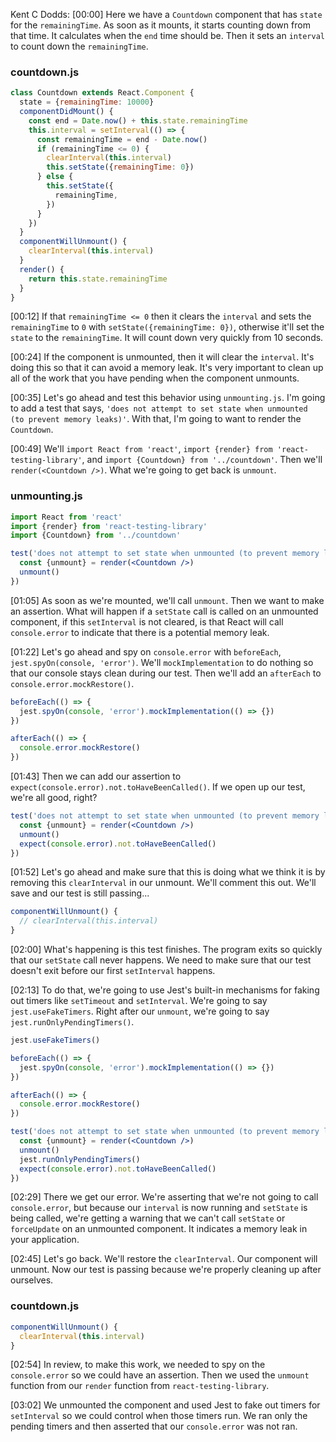 Kent C Dodds: [00:00] Here we have a `Countdown` component that has `state` for the `remainingTime`. As soon as it mounts, it starts counting down from that time. It calculates when the `end` time should be. Then it sets an `interval` to count down the `remainingTime`.

### countdown.js
```jsx
class Countdown extends React.Component {
  state = {remainingTime: 10000}
  componentDidMount() {
    const end = Date.now() + this.state.remainingTime
    this.interval = setInterval(() => {
      const remainingTime = end - Date.now()
      if (remainingTime <= 0) {
        clearInterval(this.interval)
        this.setState({remainingTime: 0})
      } else {
        this.setState({
          remainingTime,
        })
      }
    })
  }
  componentWillUnmount() {
    clearInterval(this.interval)
  }
  render() {
    return this.state.remainingTime
  }
}
```

[00:12] If that `remainingTime <= 0` then it clears the `interval` and sets the `remainingTime` to `0` with `setState({remainingTime: 0})`, otherwise it'll set the `state` to the `remainingTime`. It will count down very quickly from 10 seconds.

[00:24] If the component is unmounted, then it will clear the `interval`. It's doing this so that it can avoid a memory leak. It's very important to clean up all of the work that you have pending when the component unmounts.

[00:35] Let's go ahead and test this behavior using `unmounting.js`. I'm going to add a test that says, `'does not attempt to set state when unmounted (to prevent memory leaks)'`. With that, I'm going to want to render the `Countdown`.

[00:49] We'll `import React from 'react'`, `import {render} from 'react-testing-library'`, and `import {Countdown} from '../countdown'`. Then we'll `render(<Countdown />)`. What we're going to get back is `unmount`.

### unmounting.js
```jsx
import React from 'react'
import {render} from 'react-testing-library'
import {Countdown} from '../countdown'

test('does not attempt to set state when unmounted (to prevent memory leaks)', () => {
  const {unmount} = render(<Countdown />)
  unmount()
})
```

[01:05] As soon as we're mounted, we'll call `unmount`. Then we want to make an assertion. What will happen if a `setState` call is called on an unmounted component, if this `setInterval` is not cleared, is that React will call `console.error` to indicate that there is a potential memory leak.

[01:22] Let's go ahead and spy on `console.error` with `beforeEach`, `jest.spyOn(console, 'error')`. We'll `mockImplementation` to do nothing so that our console stays clean during our test. Then we'll add an `afterEach` to `console.error.mockRestore()`.

```jsx
beforeEach(() => {
  jest.spyOn(console, 'error').mockImplementation(() => {})
})

afterEach(() => {
  console.error.mockRestore()
})
```

[01:43] Then we can add our assertion to `expect(console.error).not.toHaveBeenCalled()`. If we open up our test, we're all good, right?

```jsx
test('does not attempt to set state when unmounted (to prevent memory leaks)', () => {
  const {unmount} = render(<Countdown />)
  unmount()
  expect(console.error).not.toHaveBeenCalled()
})
```


[01:52] Let's go ahead and make sure that this is doing what we think it is by removing this `clearInterval` in our unmount. We'll comment this out. We'll save and our test is still passing...

```jsx
componentWillUnmount() {
  // clearInterval(this.interval)
}
```

[02:00] What's happening is this test finishes. The program exits so quickly that our `setState` call never happens. We need to make sure that our test doesn't exit before our first `setInterval` happens.

[02:13] To do that, we're going to use Jest's built-in mechanisms for faking out timers like `setTimeout` and `setInterval`. We're going to say `jest.useFakeTimers`. Right after our `unmount`, we're going to say `jest.runOnlyPendingTimers()`.

```jsx
jest.useFakeTimers()

beforeEach(() => {
  jest.spyOn(console, 'error').mockImplementation(() => {})
})

afterEach(() => {
  console.error.mockRestore()
})

test('does not attempt to set state when unmounted (to prevent memory leaks)', () => {
  const {unmount} = render(<Countdown />)
  unmount()
  jest.runOnlyPendingTimers()
  expect(console.error).not.toHaveBeenCalled()
})
```

[02:29] There we get our error. We're asserting that we're not going to call `console.error`, but because our `interval` is now running and `setState` is being called, we're getting a warning that we can't call `setState` or `forceUpdate` on an unmounted component. It indicates a memory leak in your application.

[02:45] Let's go back. We'll restore the `clearInterval`. Our component will unmount. Now our test is passing because we're properly cleaning up after ourselves.

### countdown.js
```jsx
componentWillUnmount() {
  clearInterval(this.interval)
}
```

[02:54] In review, to make this work, we needed to spy on the `console.error` so we could have an assertion. Then we used the `unmount` function from our `render` function from `react-testing-library`.

[03:02] We unmounted the component and used Jest to fake out timers for `setInterval` so we could control when those timers run. We ran only the pending timers and then asserted that our `console.error` was not ran.

